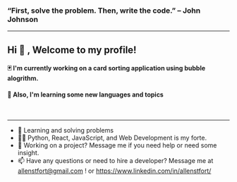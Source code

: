 <h3>“First, solve the problem. Then, write the code.” – John Johnson</h3>

<hr>
<h2>Hi 👋 , Welcome to my profile!</h2>
<h4>  🃏 I'm currently working on a card sorting application using bubble alogrithm. </h4>
<h4>  📗 Also, I'm learning some new languages and topics </h4>
<br>
<hr>

- 📝 Learning and solving problems
- 👨‍💻 Python, React, JavaScript, and Web Development is my forte.
- 📝 Working on a project? Message me if you need help or need some insight.
- 📫 Have any questions or need to hire a developer? Message me at allenstfort@gmail.com ! or https://www.linkedin.com/in/allenstfort/
